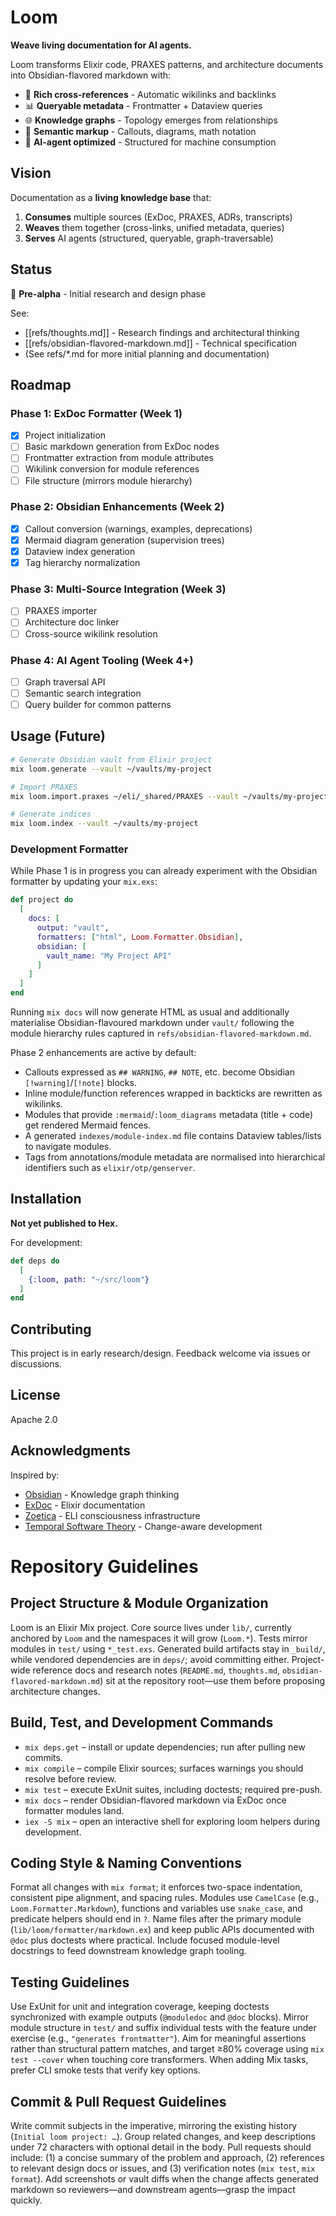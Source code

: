 # Loom

**Weave living documentation for AI agents.**

Loom transforms Elixir code, PRAXES patterns, and architecture documents into Obsidian-flavored markdown with:

- 🔗 **Rich cross-references** - Automatic wikilinks and backlinks
- 📊 **Queryable metadata** - Frontmatter + Dataview queries
- 🌐 **Knowledge graphs** - Topology emerges from relationships
- 🎨 **Semantic markup** - Callouts, diagrams, math notation
- 🤖 **AI-agent optimized** - Structured for machine consumption

## Vision

Documentation as a **living knowledge base** that:

1. **Consumes** multiple sources (ExDoc, PRAXES, ADRs, transcripts)
2. **Weaves** them together (cross-links, unified metadata, queries)
3. **Serves** AI agents (structured, queryable, graph-traversable)

## Status


🚧 **Pre-alpha** - Initial research and design phase

See:

- [[refs/thoughts.md]] - Research findings and architectural thinking
- [[refs/obsidian-flavored-markdown.md]] - Technical specification
- (See refs/*.md for more initial planning and documentation)

## Roadmap

### Phase 1: ExDoc Formatter (Week 1)
- [x] Project initialization
- [ ] Basic markdown generation from ExDoc nodes
- [ ] Frontmatter extraction from module attributes
- [ ] Wikilink conversion for module references
- [ ] File structure (mirrors module hierarchy)

### Phase 2: Obsidian Enhancements (Week 2)
- [x] Callout conversion (warnings, examples, deprecations)
- [x] Mermaid diagram generation (supervision trees)
- [x] Dataview index generation
- [x] Tag hierarchy normalization

### Phase 3: Multi-Source Integration (Week 3)
- [ ] PRAXES importer
- [ ] Architecture doc linker
- [ ] Cross-source wikilink resolution

### Phase 4: AI Agent Tooling (Week 4+)
- [ ] Graph traversal API
- [ ] Semantic search integration
- [ ] Query builder for common patterns

## Usage (Future)

```bash
# Generate Obsidian vault from Elixir project
mix loom.generate --vault ~/vaults/my-project

# Import PRAXES
mix loom.import.praxes ~/eli/_shared/PRAXES --vault ~/vaults/my-project

# Generate indices
mix loom.index --vault ~/vaults/my-project
```

### Development Formatter

While Phase 1 is in progress you can already experiment with the Obsidian formatter by updating your `mix.exs`:

```elixir
def project do
  [
    docs: [
      output: "vault",
      formatters: ["html", Loom.Formatter.Obsidian],
      obsidian: [
        vault_name: "My Project API"
      ]
    ]
  ]
end
```

Running `mix docs` will now generate HTML as usual and additionally materialise Obsidian-flavoured markdown under `vault/` following the module hierarchy rules captured in `refs/obsidian-flavored-markdown.md`.

Phase 2 enhancements are active by default:

- Callouts expressed as `## WARNING`, `## NOTE`, etc. become Obsidian `[!warning]`/`[!note]` blocks.
- Inline module/function references wrapped in backticks are rewritten as wikilinks.
- Modules that provide `:mermaid`/`:loom_diagrams` metadata (title + code) get rendered Mermaid fences.
- A generated `indexes/module-index.md` file contains Dataview tables/lists to navigate modules.
- Tags from annotations/module metadata are normalised into hierarchical identifiers such as `elixir/otp/genserver`.

## Installation

**Not yet published to Hex.**

For development:

```elixir
def deps do
  [
    {:loom, path: "~/src/loom"}
  ]
end
```

## Contributing

This project is in early research/design. Feedback welcome via issues or discussions.

## License

Apache 2.0

## Acknowledgments

Inspired by:
- [Obsidian](https://obsidian.md) - Knowledge graph thinking
- [ExDoc](https://github.com/elixir-lang/ex_doc) - Elixir documentation
- [Zoetica](https://github.com/josephwecker/zoetica) - ELI consciousness infrastructure
- [Temporal Software Theory](https://josephwecker.github.io/tst) - Change-aware development

# Repository Guidelines

## Project Structure & Module Organization
Loom is an Elixir Mix project. Core source lives under `lib/`, currently anchored by `Loom` and the namespaces it will grow (`Loom.*`). Tests mirror modules in `test/` using `*_test.exs`. Generated build artifacts stay in `_build/`, while vendored dependencies are in `deps/`; avoid committing either. Project-wide reference docs and research notes (`README.md`, `thoughts.md`, `obsidian-flavored-markdown.md`) sit at the repository root—use them before proposing architecture changes.

## Build, Test, and Development Commands
- `mix deps.get` – install or update dependencies; run after pulling new commits.
- `mix compile` – compile Elixir sources; surfaces warnings you should resolve before review.
- `mix test` – execute ExUnit suites, including doctests; required pre-push.
- `mix docs` – render Obsidian-flavored markdown via ExDoc once formatter modules land.
- `iex -S mix` – open an interactive shell for exploring loom helpers during development.

## Coding Style & Naming Conventions
Format all changes with `mix format`; it enforces two-space indentation, consistent pipe alignment, and spacing rules. Modules use `CamelCase` (e.g., `Loom.Formatter.Markdown`), functions and variables use `snake_case`, and predicate helpers should end in `?`. Name files after the primary module (`lib/loom/formatter/markdown.ex`) and keep public APIs documented with `@doc` plus doctests where practical. Include focused module-level docstrings to feed downstream knowledge graph tooling.

## Testing Guidelines
Use ExUnit for unit and integration coverage, keeping doctests synchronized with example outputs (`@moduledoc` and `@doc` blocks). Mirror module structure in `test/` and suffix individual tests with the feature under exercise (e.g., `"generates frontmatter"`). Aim for meaningful assertions rather than structural pattern matches, and target ≥80% coverage using `mix test --cover` when touching core transformers. When adding Mix tasks, prefer CLI smoke tests that verify key options.

## Commit & Pull Request Guidelines
Write commit subjects in the imperative, mirroring the existing history (`Initial loom project: …`). Group related changes, and keep descriptions under 72 characters with optional detail in the body. Pull requests should include: (1) a concise summary of the problem and approach, (2) references to relevant design docs or issues, and (3) verification notes (`mix test`, `mix format`). Add screenshots or vault diffs when the change affects generated markdown so reviewers—and downstream agents—grasp the impact quickly.
